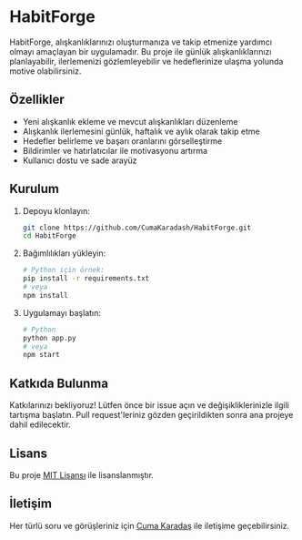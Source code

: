 # HabitForge

HabitForge, alışkanlıklarınızı oluşturmanıza ve takip etmenize yardımcı olmayı amaçlayan bir uygulamadır. Bu proje ile günlük alışkanlıklarınızı planlayabilir, ilerlemenizi gözlemleyebilir ve hedeflerinize ulaşma yolunda motive olabilirsiniz.

## Özellikler

- Yeni alışkanlık ekleme ve mevcut alışkanlıkları düzenleme
- Alışkanlık ilerlemesini günlük, haftalık ve aylık olarak takip etme
- Hedefler belirleme ve başarı oranlarını görselleştirme
- Bildirimler ve hatırlatıcılar ile motivasyonu artırma
- Kullanıcı dostu ve sade arayüz

## Kurulum

1. Depoyu klonlayın:
   ```bash
   git clone https://github.com/CumaKaradash/HabitForge.git
   cd HabitForge
   ```

2. Bağımlılıkları yükleyin:
   ```bash
   # Python için örnek:
   pip install -r requirements.txt
   # veya
   npm install
   ```

3. Uygulamayı başlatın:
   ```bash
   # Python
   python app.py
   # veya
   npm start
   ```

## Katkıda Bulunma

Katkılarınızı bekliyoruz! Lütfen önce bir issue açın ve değişikliklerinizle ilgili tartışma başlatın. Pull request'leriniz gözden geçirildikten sonra ana projeye dahil edilecektir.

## Lisans

Bu proje [MIT Lisansı](LICENSE) ile lisanslanmıştır.

## İletişim

Her türlü soru ve görüşleriniz için [Cuma Karadaş](https://github.com/CumaKaradash) ile iletişime geçebilirsiniz.
